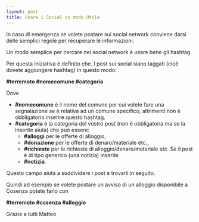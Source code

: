 ```yaml
---
layout: post
title: Usare i Social in modo Utile
---
```


In caso di emergenza se volete postare sui social network conviene darsi delle semplici regole per recuperare le informazioni.

Un modo semplice per cercare nei social network è usare bene gli hashtag. 

Per questa iniziativa è definito che. I post sui social siano taggati (cioè dovete aggiungere hashtag) in questo modo:

**#terremoto #nomecomune #categoria** 

Dove

- **#nomecomune** è il nome del comune per cui volete fare una segnalazione se è relativa ad un comune specifico, altrimenti non è obbligatorio inserire questo hashtag.
- **#categoria** è la categoria del vostro post (non è obbligatoria ma se la inserite aiuta) che può essere:
  - **#alloggi** per le offerte di alloggio, 
  - **#donazione** per le offerte di denaro/materiale etc., 
  - **#richieste** per le richieste di alloggio/denaro/materiale etc. Se il post è di tipo generico (una notizia) inserite 
  - **#notizia**. 
  
Questo campo aiuta a suddividere i post e trovarli in seguito.

Quindi ad esempio se volete postare un avviso di un alloggio disponibile a Cosenza potete farlo con

**#terremoto #cosenza #alloggio**

Grazie a tutti
Matteo
